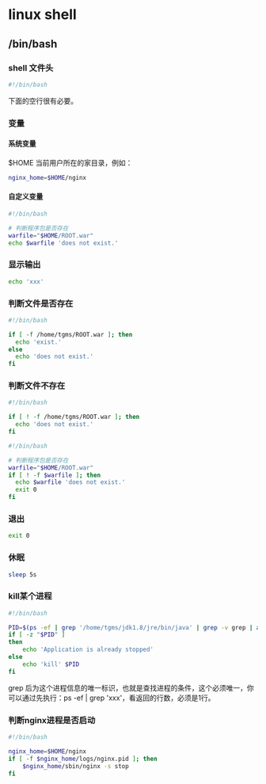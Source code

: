 # linux shell 

## /bin/bash

### shell 文件头

```bash
#!/bin/bash


```

下面的空行很有必要。

### 变量

#### 系统变量

$HOME 当前用户所在的家目录，例如：

```bash
nginx_home=$HOME/nginx
```



#### 自定义变量

```bash
#!/bin/bash

# 判断程序包是否存在
warfile="$HOME/ROOT.war"
echo $warfile 'does not exist.'
```

### 显示输出

```bash
echo 'xxx'
```

### 判断文件是否存在

```bash
#!/bin/bash

if [ -f /home/tgms/ROOT.war ]; then
  echo 'exist.'
else
  echo 'does not exist.'
fi
```

### 判断文件不存在

```bash
#!/bin/bash

if [ ! -f /home/tgms/ROOT.war ]; then
  echo 'does not exist.'
fi
```

```bash
#!/bin/bash

# 判断程序包是否存在
warfile="$HOME/ROOT.war"
if [ ! -f $warfile ]; then
  echo $warfile 'does not exist.'
  exit 0
fi
```

### 退出

```bash
exit 0
```

### 休眠

```bash
sleep 5s
```

### kill某个进程

```bash
#!/bin/bash

PID=$(ps -ef | grep '/home/tgms/jdk1.8/jre/bin/java' | grep -v grep | awk '{ print $2 }')
if [ -z "$PID" ]
then
    echo 'Application is already stopped'
else
    echo 'kill' $PID
fi

```

grep 后为这个进程信息的唯一标识，也就是查找进程的条件，这个必须唯一，你可以通过先执行：ps -ef | grep 'xxx'，看返回的行数，必须是1行。

### 判断nginx进程是否启动

```bash
#!/bin/bash

nginx_home=$HOME/nginx
if [ -f $nginx_home/logs/nginx.pid ]; then
	$nginx_home/sbin/nginx -s stop
fi
```

